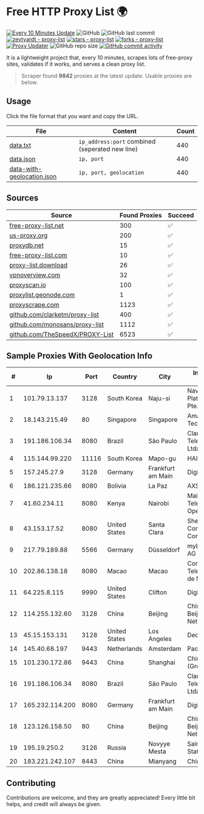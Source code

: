 
# Free HTTP Proxy List 🌍

[![Every 10 Minutes Update](https://github.com/mertguvencli/http-proxy-list/actions/workflows/main.yml/badge.svg?branch=main)](https://github.com/mertguvencli/http-proxy-list/actions/workflows/main.yml)
![GitHub](https://img.shields.io/github/license/mertguvencli/http-proxy-list)
![GitHub last commit](https://img.shields.io/github/last-commit/mertguvencli/http-proxy-list)
[![zevtyardt - proxy-list](https://img.shields.io/static/v1?label=zevtyardt&message=proxy-list&color=blue&logo=github)](https://github.com/zevtyardt/proxy-list "Go to GitHub repo")
[![stars - proxy-list](https://img.shields.io/github/stars/zevtyardt/proxy-list?style=social)](https://github.com/zevtyardt/proxy-list)
[![forks - proxy-list](https://img.shields.io/github/forks/zevtyardt/proxy-list?style=social)](https://github.com/zevtyardt/proxy-list)
[![Proxy Updater](https://github.com/zevtyardt/proxy-list/workflows/Proxy%20Updater/badge.svg)](https://github.com/zevtyardt/proxy-list/actions?query=workflow:"Proxy+Updater")
![GitHub repo size](https://img.shields.io/github/repo-size/zevtyardt/proxy-list)
[![GitHub commit activity](https://img.shields.io/github/commit-activity/m/zevtyardt/proxy-list?logo=commits)](https://github.com/zevtyardt/proxy-list/commits/main)

It is a lightweight project that, every 10 minutes, scrapes lots of free-proxy sites, validates if it works, and serves a clean proxy list.

> Scraper found **9842** proxies at the latest update. Usable proxies are below.

## Usage

Click the file format that you want and copy the URL.

|File|Content|Count|
|----|-------|-----|
|[data.txt](https://raw.githubusercontent.com/mertguvencli/http-proxy-list/main/proxy-list/data.txt)|`ip_address:port` combined (seperated new line)|440|
|[data.json](https://raw.githubusercontent.com/mertguvencli/http-proxy-list/main/proxy-list/data.json)|`ip, port`|440|
|[data-with-geolocation.json](https://raw.githubusercontent.com/mertguvencli/http-proxy-list/main/proxy-list/data-with-geolocation.json)|`ip, port, geolocation`|440|

## Sources

|Source|Found Proxies|Succeed|
|------|-------------|-------|
|[free-proxy-list.net](https://free-proxy-list.net)|300|✅|
|[us-proxy.org](https://www.us-proxy.org)|200|✅|
|[proxydb.net](http://proxydb.net)|15|✅|
|[free-proxy-list.com](https://free-proxy-list.com/?page=&port=&type%5B%5D=http&type%5B%5D=https&up_time=0&search=Search)|10|✅|
|[proxy-list.download](https://www.proxy-list.download/HTTP)|26|✅|
|[vpnoverview.com](https://vpnoverview.com/privacy/anonymous-browsing/free-proxy-servers)|32|✅|
|[proxyscan.io](https://www.proxyscan.io)|100|✅|
|[proxylist.geonode.com](https://proxylist.geonode.com/api/proxy-list?limit=300&page=1&sort_by=lastChecked&sort_type=desc&protocols=http,https)|1|✅|
|[proxyscrape.com](https://api.proxyscrape.com/v2/?request=displayproxies&protocol=http&timeout=10000&country=all&ssl=all&anonymity=all)|1123|✅|
|[github.com/clarketm/proxy-list](https://raw.githubusercontent.com/clarketm/proxy-list/master/proxy-list-raw.txt)|400|✅|
|[github.com/monosans/proxy-list](https://raw.githubusercontent.com/monosans/proxy-list/main/proxies/http.txt)|1112|✅|
|[github.com/TheSpeedX/PROXY-List](https://raw.githubusercontent.com/TheSpeedX/PROXY-List/master/http.txt)|6523|✅|


## Sample Proxies With Geolocation Info

|#|Ip|Port|Country|City|Internet Service Provider|
|-|--|----|-------|----|-------------------------|
|1|101.79.13.137|3128|South Korea|Naju-si|Naver Business Platform Asia Pacific Pte. Ltd.|
|2|18.143.215.49|80|Singapore|Singapore|Amazon Technologies Inc.|
|3|191.186.106.34|8080|Brazil|São Paulo|Claro NXT Telecomunicacoes Ltda|
|4|115.144.99.220|11116|South Korea|Mapo-gu|HAIonNet|
|5|157.245.27.9|3128|Germany|Frankfurt am Main|DigitalOcean, LLC|
|6|186.121.235.66|8080|Bolivia|La Paz|AXS Bolivia S. A.|
|7|41.60.234.11|8080|Kenya|Nairobi|Maintainer Liquid Telecommunications Operations Limited|
|8|43.153.17.52|8080|United States|Santa Clara|Shenzhen Tencent Computer Systems Company Limited|
|9|217.79.189.88|5566|Germany|Düsseldorf|myLoc managed IT AG|
|10|202.86.138.18|8080|Macao|Macao|Companhia de Telecomunicacoes de Macau|
|11|64.225.8.115|9990|United States|Clifton|DigitalOcean, LLC|
|12|114.255.132.60|3128|China|Beijing|China Unicom Beijing Province Network|
|13|45.15.153.131|3128|United States|Los Angeles|DediPath|
|14|145.40.68.197|9443|Netherlands|Amsterdam|Packet Host, Inc.|
|15|101.230.172.86|9443|China|Shanghai|China Telecom (Group)|
|16|191.186.106.34|8080|Brazil|São Paulo|Claro NXT Telecomunicacoes Ltda|
|17|165.232.114.200|8080|Germany|Frankfurt am Main|DigitalOcean, LLC|
|18|123.126.158.50|80|China|Beijing|China Unicom Beijing Province Network|
|19|195.19.250.2|3126|Russia|Novyye Mesta|Saint Petersburg State University|
|20|183.221.242.107|8443|China|Mianyang|China Mobile|



## Contributing

Contributions are welcome, and they are greatly appreciated! Every
little bit helps, and credit will always be given.

